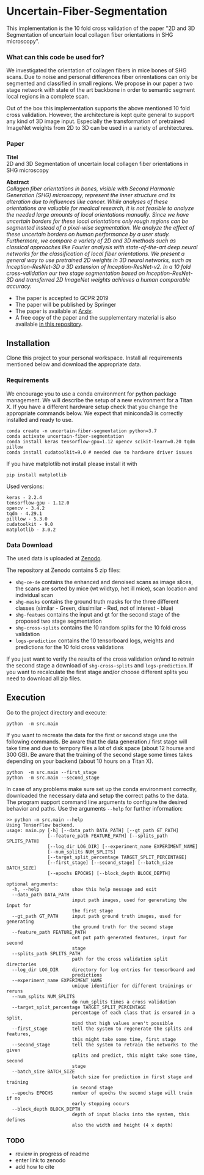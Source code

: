 # Uncertain-Fiber-Segmentation

This implementation is the 10 fold cross validation of the paper "2D and 3D Segmentation of uncertain local collagen fiber orientations in SHG microscopy".

### What can this code be used for?

We investigated the orientation of collagen fibers in mice bones of SHG scans.
Due to noise and personal differences fiber orirentations can only be segmented and classified in small regions.
We propose in our paper a two stage network with state of the art backbone in order to semantic segment local regions in a complete scan.

Out of the box this implementation supports the above mentioned 10 fold cross validation. 
However, the architecture is kept quite general to support any kind of 3D image input.
Especially the transformation of pretrained ImageNet weights from 2D to 3D can be used in a variety of architectures. 

### Paper

**Titel**  
2D and 3D Segmentation of uncertain local collagen fiber orientations in SHG microscopy  

**Abstract**  
_Collagen fiber orientations in bones, visible with Second Harmonic Generation (SHG) microscopy, represent the inner structure and its alteration due to influences like cancer. While analyses of these orientations are valuable for medical research, it is not feasible to analyze the needed large amounts of local orientations manually. Since we have uncertain borders for these local orientations only rough regions can be segmented instead of a pixel-wise segmentation. We analyze the effect of these uncertain borders on human performance by a user study. Furthermore, we compare a variety of 2D and 3D methods such as classical approaches like Fourier analysis with state-of-the-art deep neural networks for the classification of local fiber orientations. We present a general way to use pretrained 2D weights in 3D neural networks, such as Inception-ResNet-3D a 3D extension of Inception-ResNet-v2. In a 10 fold cross-validation our two stage segmentation based on Inception-ResNet-3D and transferred 2D ImageNet weights achieves a human comparable accuracy._

- The paper is accepted to GCPR 2019
- The paper will be published by Springer
- The paper is available at [Arxiv](https://arxiv.org/abs/1907.12868).
- A free copy of the paper and the supplementary material is also available [in this repository](./material).

## Installation

Clone this project to your personal workspace.
Install all requirements mentioned below and download the appropriate data.

### Requirements 

We encourage you to use a conda environment for python package management.
We will describe the setup of a new environment for a Titan X.
If you have a different hardware setup check that you change the appropriate commands below.
We expect that miniconda3 is correctly installed and ready to use.

```
conda create -n uncertain-fiber-segmentation python=3.7
conda activate uncertain-fiber-segmentation
conda install keras tensorflow-gpu=1.12 opencv scikit-learn=0.20 tqdm pillow 
conda install cudatoolkit=9.0 # needed due to hardware driver issues
```

If you have matplotlib not install please install it with

```
pip install matplotlib
```

Used versions:
```
keras - 2.2.4
tensorflow-gpu - 1.12.0
opencv - 3.4.2
tqdm - 4.29.1
pilllow - 5.3.0
cudatoolkit - 9.0
matplotlib - 3.0.2
```

### Data Download

The used data is uploaded at [Zenodo](TODO). 

The repository at Zenodo contains 5 zip files:
- `shg-ce-de`  contains the enhanced and denoised scans as image slices, the scans are sorted by mice (wt wildtyp, het ill mice), scan location and individual scan
- `shg-masks` contains the ground truth masks for the three different classes (similar - Green, dissimilar - Red, not of interest - blue)
- `shg-featues` contains the input and gt for the second stage of the proposed two stage segmentation
- `shg-cross-splits` contains the 10 random splits for the 10 fold cross validation
- `logs-prediction` contains the 10 tensorboard logs, weights and predictions for the 10 fold cross validations

If you just want to verify the results of the cross validation or/and to retrain the second stage a download of `shg-cross-splits` and `logs-prediction`. If you want to recalculate the first stage and/or choose different splits you need to download all zip files.

## Execution

Go to the project directory and execute:
```
python  -m src.main
```

If you want to recreate the data for the first or second stage use the following commands.
Be aware that the data generation / first stage will take time and due to tempory files a lot of disk space (about 12 hourse and 300 GB).
Be aware that the training of the second stage some times takes depending on your backend (about 10 hours on a Titan X).
```
python  -m src.main --first_stage
python  -m src.main --second_stage
```

In case of any problems make sure set up the conda environment correctly, downloaded the necessary data and setup the correct paths to the data.
The program support command line arguments to configure the desired behavior and paths. 
Use the arguments ```--help``` for further information:

```
>> python -m src.main --help
Using TensorFlow backend.
usage: main.py [-h] [--data_path DATA_PATH] [--gt_path GT_PATH]
               [--feature_path FEATURE_PATH] [--splits_path SPLITS_PATH]
               [--log_dir LOG_DIR] [--experiment_name EXPERIMENT_NAME]
               [--num_splits NUM_SPLITS]
               [--target_split_percentage TARGET_SPLIT_PERCENTAGE]
               [--first_stage] [--second_stage] [--batch_size BATCH_SIZE]
               [--epochs EPOCHS] [--block_depth BLOCK_DEPTH]

optional arguments:
  -h, --help            show this help message and exit
  --data_path DATA_PATH
                        input path images, used for generating the input for
                        the first stage
  --gt_path GT_PATH     input path ground truth images, used for generating
                        the ground truth for the second stage
  --feature_path FEATURE_PATH
                        out put path generated features, input for second
                        stage
  --splits_path SPLITS_PATH
                        path for the cross validation split directories
  --log_dir LOG_DIR     directory for log entries for tensorboard and
                        predictions
  --experiment_name EXPERIMENT_NAME
                        unique identifier for different trainings or reruns
  --num_splits NUM_SPLITS
                        do num_splits times a cross validation
  --target_split_percentage TARGET_SPLIT_PERCENTAGE
                        percentage of each class that is ensured in a split,
                        mind that high values aren't possible
  --first_stage         tell the system to regenerate the splits and features,
                        this might take some time, first stage
  --second_stage        tell the system to retrain the networks to the given
                        splits and predict, this might take some time, second
                        stage
  --batch_size BATCH_SIZE
                        batch size for prediction in first stage and training
                        in second stage
  --epochs EPOCHS       number of epochs the second stage will train if no
                        early stopping occurs
  --block_depth BLOCK_DEPTH
                        depth of input blocks into the system, this defines
                        also the width and height (4 x depth)

```


### TODO

- review in progress of readme
- enter link to zenodo
- add how to cite